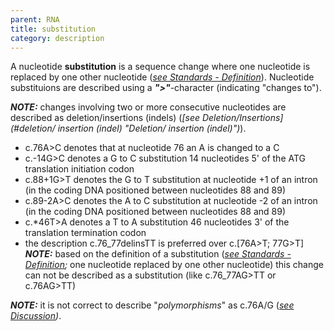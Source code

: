 ```yaml
---
parent: RNA
title: substitution
category: description
---
```


A nucleotide **substitution** is a sequence change where one nucleotide is replaced by one other nucleotide ([_see Standards - Definition_](/bg-material/standards "Standards - Definition")). Nucleotide substituions are described using a _**">"**_-character (indicating "changes to"). 

**_NOTE:_** changes involving two or more consecutive nucleotides are described as deletion/insertions (indels) (_[see Deletion/Insertions](#deletion/ insertion (indel) "Deletion/ insertion (indel)")_).

*   c.76A>C denotes that at nucleotide 76 an A is changed to a C
*   c.-14G>C denotes a G to C substitution 14 nucleotides 5' of the ATG translation initiation codon
*   c.88+1G>T denotes the G to T substitution at nucleotide +1 of an intron (in the coding DNA positioned between nucleotides 88 and 89)
*   c.89-2A>C denotes the A to C substitution at nucleotide -2 of an intron (in the coding DNA positioned between nucleotides 88 and 89)
*   c.*46T>A denotes a T to A substitution 46 nucleotides 3' of the translation termination codon
*   the description c.76_77delinsTT is preferred over c.[76A>T; 77G>T]  
    _**NOTE:**_ based on the definition of a substitution ([_see Standards - Definition_](/bg-material/standards "Standards - Definition")_;_ one nucleotide replaced by one other nucleotide) this change can not be described as a substitution (like c.76_77AG>TT or c.76AG>TT)

_**NOTE:**_ it is not correct to describe "_polymorphisms_" as c.76A/G (_[see Discussion](disc.html#polymorphism))_.